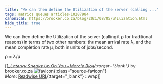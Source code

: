```yaml
---
title: "We can then define the Utilization of the server (calling ..."
tags: metrics queues articles-10287984
canonical: https://brooker.co.za/blog/2021/08/05/utilization.html
hide_title: true
---
```


We can then define the Utilization of the server (calling it ⍴ for traditional reasons) in terms of two other numbers: the mean arrival rate λ, and the mean completion rate μ, both in units of jobs/second.

⍴ = λ/μ


[[<cite>_[Latency Sneaks Up On You - Marc's Blog](https://brooker.co.za/blog/2021/08/05/utilization.html){:target="_blank"}_</cite> by brooker.co.za ![favicon](https://s2.googleusercontent.com/s2/favicons?domain=brooker.co.za){:class="source-favicon"}<br>
_More_: [Readwise URL](https://readwise.io/open/209743438){:target="_blank"}
::wrap]]